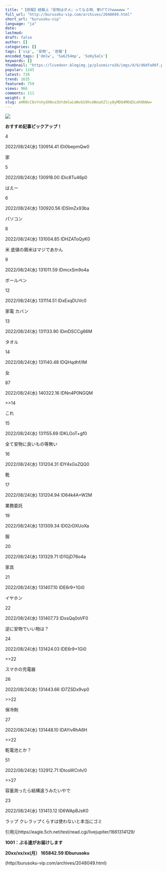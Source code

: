 ```yaml
---
title: "【悲報】経験上『安物はダメ』ってなる物、挙げてけwwwwww "
full_url: "http://burusoku-vip.com/archives/2048049.html"
short_url: "burusoku-vip"
language: "ja"
date: 
lastmod: 
draft: false
author: []
categories: []
tags: ['vip', '安物', '悲報']
encoded_tags: ['dmlw', '5a6J54mp', '5oKy5aCx']
keywords: []
thumbnail: "https://livedoor.blogimg.jp/plusmicro26/imgs/d/6/d6dfa86f.png"
popular: 1145
latest: 728
trend: 1635
featured: 759
views: 966
comments: 111
weight: 8
slug: aHR0cC8vYnVydXNva3UtdmlwLmNvbS9hcmNoaXZlcy8yMDQ4MDQ5Lmh0bWw=
---
```


![](https://livedoor.blogimg.jp/plusmicro26/imgs/d/6/d6dfa86f.png)

<div><p><b>おすすめ記事ピックアップ！</b></p> <p class='g-ad1'> </p> <p class='g-ad2'> </p> <p></p> <p>4 <p> 2022/08/24(水) 130914.41 IDi0bepmQw0</p></p><p> 家 </p> <p>5 <p> 2022/08/24(水) 130918.00 IDic8Tu46p0</p></p><p> はえー </p> <p>6 <p> 2022/08/24(水) 130920.56 IDSImZx93ba</p></p><p> パソコン </p> <p>8 <p> 2022/08/24(水) 131004.85 IDHZAToQyK0</p></p><p> 米 底値の屑米はマジであかん </p> <p>9 <p> 2022/08/24(水) 131011.59 IDmcxSm9o4a</p></p><p> ボールペン </p> <p>12 <p> 2022/08/24(水) 131114.51 IDxExqDUVc0</p></p><p> 家電 カバン </p> <p>13 <p> 2022/08/24(水) 131133.90 IDmDSCCg66M</p></p><p> タオル </p> <p>14 <p> 2022/08/24(水) 131140.48 IDQHqdhf/IM</p></p><p> 女 </p> <p>87 <p> 2022/08/24(水) 140322.16 IDNn4P0NGQM</p></p><p> <p class='anchor'>>>14</p> これ </p> <p>15 <p> 2022/08/24(水) 131155.69 IDKLOoT+gf0</p></p><p> 全て安物に良いもの等無い </p> <p>16 <p> 2022/08/24(水) 131204.31 IDY4xGsZQQ0</p></p><p> 靴 </p> <p>17 <p> 2022/08/24(水) 131204.94 ID64k4A+W2M</p></p><p> 業務委託 </p> <p>19 <p> 2022/08/24(水) 131309.34 ID02rDXUoXa</p></p><p> 服 </p> <p>20 <p> 2022/08/24(水) 131329.71 ID1GjD76o4a</p></p><p> 家具 </p> <p>21 <p> 2022/08/24(水) 131407.10 IDE6r9+1Gi0</p></p><p> イヤホン </p> <p>22 <p> 2022/08/24(水) 131407.73 IDxsQq0oVF0</p></p><p> 逆に安物でいい物は？ </p> <p>24 <p> 2022/08/24(水) 131424.03 IDE6r9+1Gi0</p></p><p> <p class='anchor'>>>22</p> スマホの充電器 </p> <p>26 <p> 2022/08/24(水) 131443.66 ID7ZSDx9vp0</p></p><p> <p class='anchor'>>>22</p> 保冷剤 </p> <p>27 <p> 2022/08/24(水) 131448.10 IDAYivRhA6H</p></p><p> <p class='anchor'>>>22</p> 乾電池とか？ </p> <p>51 <p> 2022/08/24(水) 132912.71 IDtosWCnh/0</p></p><p> <p class='anchor'>>>27</p> 容量測ったら結構違うみたいやで </p> <p>23 <p> 2022/08/24(水) 131413.12 ID6WApBJsK0</p></p><p> ラップ クレラップくらすは使わないと本当にゴミ </p> <p>引用元https//eagle.5ch.net/test/read.cgi/livejupiter/1661314129/</p> <p id='csw_block'></p> <p id='divSP1'> </p> <p><b>1001：ぶる速がお届けします <p> 20xx/xx/xx(月） 165842.59 IDburusoku</p></b></p> <p class='g-ad1'> </p> <p class='g-ad2'> </p> <p id='divSP'> </p> </div>

(http//burusoku-vip.com/archives/2048049.html)
